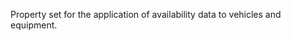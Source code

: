 Property set for the application of availability data to vehicles and equipment.

<!-- end of short definition -->

